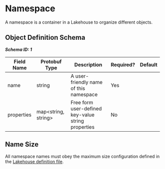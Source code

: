 # Namespace

A namespace is a container in a Lakehouse to organize different objects.

## Object Definition Schema

***Schema ID: 1***

| Field Name                    | Protobuf Type       | Description                                        | Required? | Default       |
|-------------------------------|---------------------|----------------------------------------------------|-----------|---------------|
| name                          | string              | A user-friendly name of this namespace             | Yes       |               |
| properties                    | map<string, string> | Free form user-defined key-value string properties | No        |               |


## Name Size

All namespace names must obey the maximum size configuration defined in the [Lakehouse definition file](./lakehouse.md).

